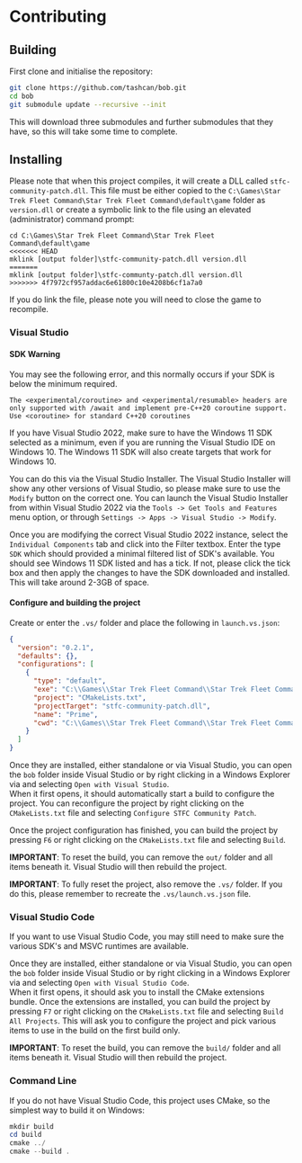 # Contributing

## Building

First clone and initialise the repository:

```bash
git clone https://github.com/tashcan/bob.git
cd bob
git submodule update --recursive --init
```

This will download three submodules and further submodules that they have, so this will take some time to complete.

## Installing

Please note that when this project compiles, it will create a DLL called `stfc-community-patch.dll`.  This 
file must be either copied to the `C:\Games\Star Trek Fleet Command\Star Trek Fleet Command\default\game` 
folder as `version.dll` or create a symbolic link to the file using an elevated (administrator) command 
prompt:

```console
cd C:\Games\Star Trek Fleet Command\Star Trek Fleet Command\default\game
<<<<<<< HEAD
mklink [output folder]\stfc-community-patch.dll version.dll
=======
mklink [output folder]\stfc-communty-patch.dll version.dll
>>>>>>> 4f7972cf957addac6e61800c10e4208b6cf1a7a0
```

If you do link the file, please note you will need to close the game to recompile.

### Visual Studio

#### SDK Warning

You may see the following error, and this normally occurs if your SDK is below the minimum required.

```
The <experimental/coroutine> and <experimental/resumable> headers are only supported with /await and implement pre-C++20 coroutine support. Use <coroutine> for standard C++20 coroutines
```

If you have Visual Studio 2022, make sure to have the Windows 11 SDK selected as a minimum, even if you 
are running the Visual Studio IDE on Windows 10.  The Windows 11 SDK will also create targets that work 
for Windows 10.

You can do this via the Visual Studio Installer.  The Visual Studio Installer will show any other versions 
of Visual Studio, so please make sure to use the `Modify` button on the correct one.  You can launch the 
Visual Studio Installer from within Visual Studio 2022 via the `Tools -> Get Tools and Features` menu 
option, or through `Settings -> Apps -> Visual Studio -> Modify`.  

Once you are modifying the correct Visual Studio 2022 instance, select the `Individual Components` tab and 
click into the Filter textbox.  Enter the type `SDK` which should provided a minimal filtered list of SDK's 
available.  You should see Windows 11 SDK listed and has a tick.  If not, please click the tick box and then 
apply the changes to have the SDK downloaded and installed.  This will take around 2-3GB of space.

#### Configure and building the project

Create or enter the `.vs/` folder and place the following in `launch.vs.json`:

```json
{
  "version": "0.2.1",
  "defaults": {},
  "configurations": [
    {
      "type": "default",
      "exe": "C:\\Games\\Star Trek Fleet Command\\Star Trek Fleet Command\\default\\game\\prime.exe",
      "project": "CMakeLists.txt",
      "projectTarget": "stfc-community-patch.dll",
      "name": "Prime",
      "cwd": "C:\\Games\\Star Trek Fleet Command\\Star Trek Fleet Command\\default\\game"
    }
  ]
}
```

Once they are installed, either standalone or via Visual Studio, you can open the `bob` folder inside 
Visual Studio or by right clicking in a Windows Explorer via and selecting `Open with Visual Studio`.  
When it first opens, it should automatically start a build to configure the project.  You can 
reconfigure the project by right clicking on the `CMakeLists.txt` file and selecting 
`Configure STFC Community Patch`.  

Once the project configuration has finished, you can build the project by pressing `F6` or right clicking 
on the `CMakeLists.txt` file and selecting `Build`.  

**IMPORTANT**: To reset the build, you can remove the `out/` folder and all items beneath it.  Visual 
Studio will then rebuild the project.

**IMPORTANT**: To fully reset the project, also remove the `.vs/` folder.  If you do this, please remember 
to recreate the `.vs/launch.vs.json` file.

### Visual Studio Code

If you want to use Visual Studio Code, you may still need to make sure the various SDK's and MSVC runtimes 
are available.

Once they are installed, either standalone or via Visual Studio, you can open the `bob` folder inside 
Visual Studio or by right clicking in a Windows Explorer via and selecting `Open with Visual Studio Code`.  
When it first opens, it should ask you to install the CMake extensions bundle.  Once the extensions are 
installed, you can build the project by pressing `F7` or right clicking on the `CMakeLists.txt` file and
selecting `Build All Projects`.  This will ask you to configure the project and pick various items to use
in the build on the first build only.

**IMPORTANT**: To reset the build, you can remove the `build/` folder and all items beneath it.  Visual 
Studio will then rebuild the project.

### Command Line

If you do not have Visual Studio Code, this project uses CMake, so the simplest way to build it on Windows:

```ps1
mkdir build
cd build
cmake ../
cmake --build .
```

